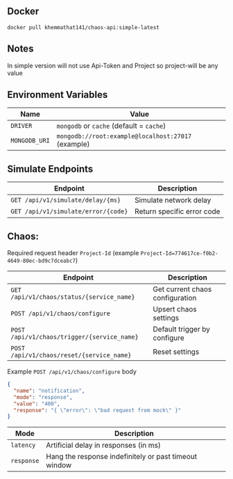 ## Docker
```
docker pull khemmathat141/chaos-api:simple-latest
```


## Notes
In simple version will not use Api-Token and Project so project-will be any value

## Environment Variables

| Name | Value |
| --- | --- |
| `DRIVER` | `mongodb` or `cache` (default = `cache`) |
| `MONGODB_URI` | `mongodb://root:example@localhost:27017` (example) |

## Simulate Endpoints

| Endpoint                          | Description |
|-----------------------------------| --- |
| `GET /api/v1/simulate/delay/{ms}` | Simulate network delay |
| `GET /api/v1/simulate/error/{code}` | Return specific error code |

## Chaos:
Required request header `Project-Id` (example `Project-Id=774617ce-f0b2-4649-80ec-bd9c7dceabc7`)

| Endpoint | Description |
| --- | --- |
| `GET /api/v1/chaos/status/{service_name}` | Get current chaos configuration |
| `POST /api/v1/chaos/configure` | Upsert chaos settings |
| `POST /api/v1/chaos/trigger/{service_name}` | Default trigger by configure |
| `POST /api/v1/chaos/reset/{service_name}` | Reset settings |


Example `POST /api/v1/chaos/configure` body
```json
{
  "name": "notification",
  "mode": "response",
  "value": "400",
  "response": "{ \"error\": \"bad request from mock\" }"
}
```

| Mode | Description |
| --- | --- |
| `latency` | Artificial delay in responses (in ms) |
| `response` | Hang the response indefinitely or past timeout window |
